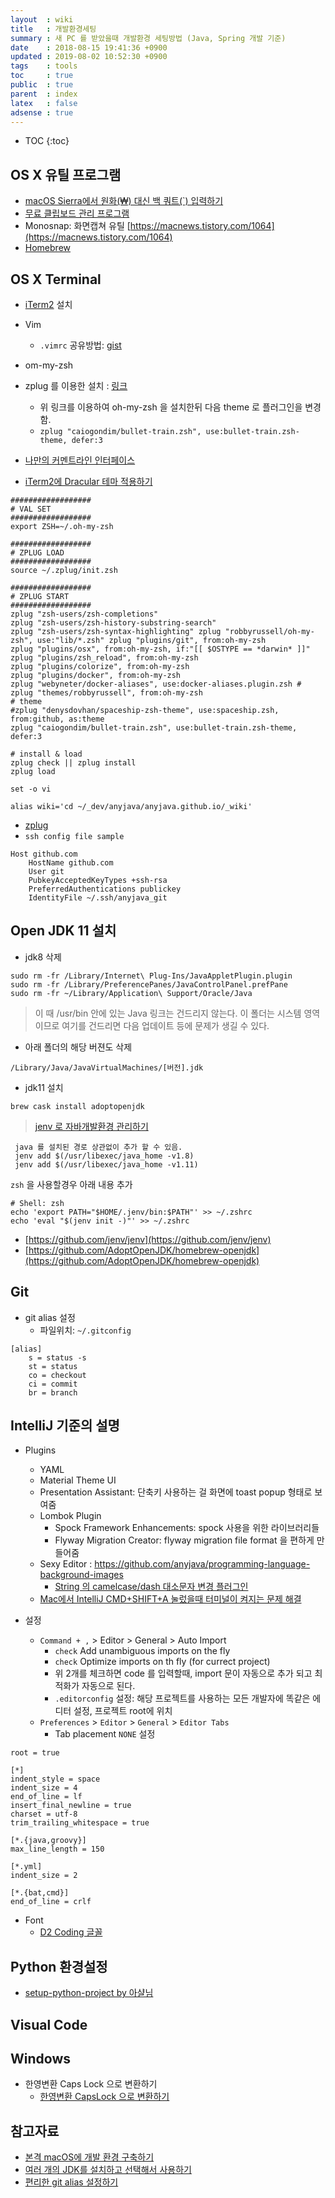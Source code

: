 ```yaml
---
layout  : wiki
title   : 개발환경세팅
summary : 새 PC 를 받았을때 개발환경 세팅방법 (Java, Spring 개발 기준)
date    : 2018-08-15 19:41:36 +0900
updated : 2019-08-02 10:52:30 +0900
tags    : tools
toc     : true
public  : true
parent  : index
latex   : false
adsense : true
---
```

* TOC
{:toc}
## OS X 유틸 프로그램 
* [macOS Sierra에서 원화(₩) 대신 백 쿼트(`) 입력하기](https://gist.github.com/redism/43bc51cab62269fa97a220a7bb5e1103?fbclid=IwAR3LVQc21h0aSxZGCCFMoEvdxe15aywjmkXRVf7ECIkcWUttuPGT0J2oE_I)
* [무료 클립보드 관리 프로그램](https://github.com/Clipy/Clipy)
* Monosnap: 화면캡쳐 유틸 [https://macnews.tistory.com/1064](https://macnews.tistory.com/1064)
* [Homebrew](https://brew.sh/)
 
## OS X Terminal

* [iTerm2](https://iterm2.com/) 설치
* Vim
  * `.vimrc` 공유방법: [gist](https://github.com/defunkt/gist)
	 
* om-my-zsh
* zplug 를 이용한 설치 : [링크](https://blog.seotory.com/post/2017/12/start-zsh-and-zplug-and-oh-my-zsh)
	* 위 링크를 이용하여 oh-my-zsh 을 설치한뒤 다음 theme 로 플러그인을 변경함.
	* `zplug "caiogondim/bullet-train.zsh", use:bullet-train.zsh-theme, defer:3`
* [나만의 커멘트라인 인터페이스](https://jojoldu.tistory.com/428https://hyunseob.github.io/2017/02/05/my-command-line-interface/)
* [iTerm2에 Dracular 테마 적용하기](https://jojoldu.tistory.com/428)
	 
```
##################
# VAL SET
##################
export ZSH=~/.oh-my-zsh

##################
# ZPLUG LOAD
##################
source ~/.zplug/init.zsh

##################
# ZPLUG START
##################
zplug "zsh-users/zsh-completions"
zplug "zsh-users/zsh-history-substring-search"
zplug "zsh-users/zsh-syntax-highlighting" zplug "robbyrussell/oh-my-zsh", use:"lib/*.zsh" zplug "plugins/git", from:oh-my-zsh
zplug "plugins/osx", from:oh-my-zsh, if:"[[ $OSTYPE == *darwin* ]]"
zplug "plugins/zsh_reload", from:oh-my-zsh
zplug "plugins/colorize", from:oh-my-zsh
zplug "plugins/docker", from:oh-my-zsh
zplug "webyneter/docker-aliases", use:docker-aliases.plugin.zsh # zplug "themes/robbyrussell", from:oh-my-zsh 
# theme
#zplug "denysdovhan/spaceship-zsh-theme", use:spaceship.zsh, from:github, as:theme
zplug "caiogondim/bullet-train.zsh", use:bullet-train.zsh-theme, defer:3

# install & load
zplug check || zplug install
zplug load

set -o vi

alias wiki='cd ~/_dev/anyjava/anyjava.github.io/_wiki'

```

* [zplug](https://github.com/zplug/zplug)
* `ssh config file sample`

```
Host github.com
    HostName github.com
    User git
    PubkeyAcceptedKeyTypes +ssh-rsa
    PreferredAuthentications publickey
    IdentityFile ~/.ssh/anyjava_git
```

## Open JDK 11 설치
 
* jdk8 삭제
```
sudo rm -fr /Library/Internet\ Plug-Ins/JavaAppletPlugin.plugin
sudo rm -fr /Library/PreferencePanes/JavaControlPanel.prefPane
sudo rm -fr ~/Library/Application\ Support/Oracle/Java
```
> 이 때 /usr/bin 안에 있는 Java 링크는 건드리지 않는다. 이 폴더는 시스템 영역이므로 여기를 건드리면 다음 업데이트 등에 문제가 생길 수 있다.

* 아래 폴더의 해당 버젼도 삭제
```
/Library/Java/JavaVirtualMachines/[버전].jdk
```

* jdk11 설치
```
brew cask install adoptopenjdk
```

> [jenv 로 자바개발환경 관리하기](https://junho85.pe.kr/736)

```
 java 를 설치된 경로 상관없이 추가 할 수 있음.
 jenv add $(/usr/libexec/java_home -v1.8)
 jenv add $(/usr/libexec/java_home -v1.11)
```

`zsh` 을 사용할경우 아래 내용 추가
```
# Shell: zsh
echo 'export PATH="$HOME/.jenv/bin:$PATH"' >> ~/.zshrc
echo 'eval "$(jenv init -)"' >> ~/.zshrc
```

* [https://github.com/jenv/jenv](https://github.com/jenv/jenv)
* [https://github.com/AdoptOpenJDK/homebrew-openjdk](https://github.com/AdoptOpenJDK/homebrew-openjdk)

## Git

* git alias 설정
  * 파일위치: `~/.gitconfig` 

```
[alias]
    s = status -s
    st = status
    co = checkout
    ci = commit
    br = branch
```
 
## IntelliJ 기준의 설명

* Plugins
  * YAML
  * Material Theme UI 
  * Presentation Assistant: 단축키 사용하는 걸 화면에 toast popup 형태로 보여줌
  * Lombok Plugin
	* Spock Framework Enhancements: spock 사용을 위한 라이브러리들
	* Flyway Migration Creator: flyway migration file format 을 편하게 만들어줌
  * Sexy Editor : https://github.com/anyjava/programming-language-background-images
	* [String 의 camelcase/dash 대소문자 변경 플러그인](https://plugins.jetbrains.com/plugin/2162-string-manipulation)
  * [Mac에서 IntelliJ CMD+SHIFT+A 눌렀을때 터미널이 켜지는 문제 해결](https://jojoldu.tistory.com/420)

* 설정
  * `Command + ,` > Editor > General > Auto Import
    * `check` Add unambiguous imports on the fly
    * `check` Optimize imports on th fly (for currect project)
    * 위 2개를 체크하면 code 를 입력할때, import 문이 자동으로 추가 되고 최적화가 자동으로 된다.
	* `.editorconfig` 설정: 해당 프로젝트를 사용하는 모든 개발자에 똑같은 에디터 설정, 프로젝트 root에 위치
  * `Preferences` > `Editor` > `General` > `Editor Tabs`
    * Tab placement `NONE` 설정
 
```
root = true

[*]
indent_style = space
indent_size = 4
end_of_line = lf
insert_final_newline = true
charset = utf-8
trim_trailing_whitespace = true

[*.{java,groovy}]
max_line_length = 150

[*.yml]
indent_size = 2

[*.{bat,cmd}]
end_of_line = crlf
```

* Font
  * [D2 Coding 글꼴](https://github.com/naver/d2codingfont)

## Python 환경설정

* [setup-python-project by 아샬님](https://github.com/ahastudio/til/blob/master/python/20181214-setup-python-project.md)
 

## Visual Code


## Windows

* 한영변환 Caps Lock 으로 변환하기
	* [한영변환 CapsLock 으로 변환하기](https://medium.com/@jinhyoung/windows-%ED%95%9C%EC%98%81%EC%A0%84%ED%99%98%EC%9D%84-%EB%A7%A5-%EC%B2%98%EB%9F%BC-capslock%EC%9C%BC%EB%A1%9C-%ED%95%98%EB%8A%94-%EB%B0%A9%EB%B2%95-6137fa8c22c0)


## 참고자료 

* [본격 macOS에 개발 환경 구축하기 ](https://subicura.com/2017/11/22/mac-os-development-environment-setup.html)
* [여러 개의 JDK를 설치하고 선택해서 사용하기](https://blog.benelog.net/installing-jdk.html?fbclid=IwAR2dDfoKZ-9ZObs7damNM3r5uaGV9uEexIbnH44VI7AkInYXAOWEt2fXtVM)
* [편리한 git alias 설정하기](https://johngrib.github.io/wiki/git-alias/)
